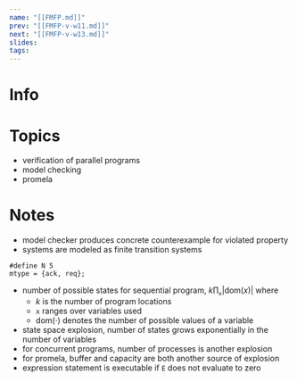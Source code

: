 ```yaml
---
name: "[[FMFP.md]]"
prev: "[[FMFP-v-w11.md]]"
next: "[[FMFP-v-w13.md]]"
slides: 
tags: 
---
```



# Info


# Topics
- verification of parallel programs
- model checking
- promela

# Notes
- model checker produces concrete counterexample for violated property
- systems are modeled as finite transition systems
```spin
#define N 5
mtype = {ack, req};
```

- number of possible states for sequential program, $k \prod_{\texttt{x}} |\mathrm{dom}(x)|$ where
	- $k$ is the number of program locations
	- $\texttt{x}$ ranges over variables used
	- $\mathrm{dom(\cdot)}$ denotes the number of possible values of a variable
- state space explosion, number of states grows exponentially in the number of variables
- for concurrent programs, number of processes is another explosion
- for promela, buffer and capacity are both another source of explosion
- expression statement is executable if $\texttt{E}$ does not evaluate to zero